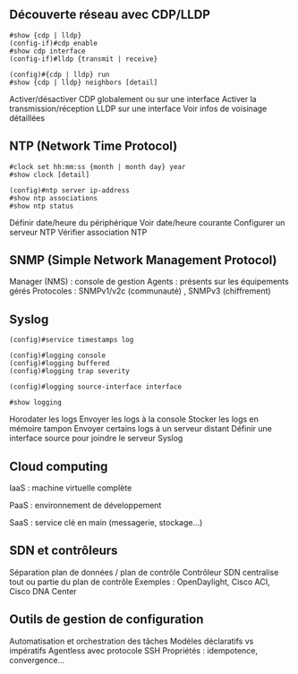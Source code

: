 ## Découverte réseau avec CDP/LLDP

```
#show {cdp | lldp}
(config-if)#cdp enable
#show cdp interface
(config-if)#lldp {transmit | receive}

(config)#{cdp | lldp} run
#show {cdp | lldp} neighbors [detail]
```

Activer/désactiver CDP globalement ou sur une interface
Activer la transmission/réception LLDP sur une interface
Voir infos de voisinage détaillées
## NTP (Network Time Protocol)

```
#clock set hh:mm:ss {month | month day} year
#show clock [detail]

(config)#ntp server ip-address
#show ntp associations
#show ntp status
```

Définir date/heure du périphérique
Voir date/heure courante
Configurer un serveur NTP
Vérifier association NTP
## SNMP (Simple Network Management Protocol)

Manager (NMS) : console de gestion
Agents : présents sur les équipements gérés
Protocoles : SNMPv1/v2c (communauté) , SNMPv3 (chiffrement)
## Syslog

```
(config)#service timestamps log

(config)#logging console
(config)#logging buffered
(config)#logging trap severity

(config)#logging source-interface interface

#show logging
```

Horodater les logs
Envoyer les logs à la console
Stocker les logs en mémoire tampon
Envoyer certains logs à un serveur distant
Définir une interface source pour joindre le serveur Syslog
## Cloud computing

IaaS : machine virtuelle complète

PaaS : environnement de développement

SaaS : service clé en main (messagerie, stockage...)

## SDN et contrôleurs

Séparation plan de données / plan de contrôle
Contrôleur SDN centralise tout ou partie du plan de contrôle
Exemples : OpenDaylight, Cisco ACI, Cisco DNA Center
## Outils de gestion de configuration

Automatisation et orchestration des tâches
Modèles déclaratifs vs impératifs
Agentless avec protocole SSH
Propriétés : idempotence, convergence...